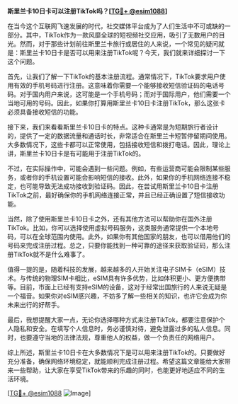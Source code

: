 **斯里兰卡10日卡可以注册TikTok吗？[[TG💪+ @esim1088](https://t.me/s/esim1088)]**

在当今这个互联网飞速发展的时代，社交媒体平台成为了人们生活中不可或缺的一部分。其中，TikTok作为一款风靡全球的短视频社交应用，吸引了无数用户的目光。然而，对于那些计划前往斯里兰卡旅行或居住的人来说，一个常见的疑问就是：斯里兰卡10日卡是否可以用来注册TikTok呢？今天，我们就来详细探讨一下这个问题。

首先，让我们了解一下TikTok的基本注册流程。通常情况下，TikTok要求用户使用有效的手机号码进行注册。这意味着你需要一个能够接收短信验证码的电话号码。对于国内用户来说，这可能是一个手机号码；而对于国际用户，他们需要一个当地可用的号码。因此，如果你打算用斯里兰卡10日卡注册TikTok，那么这张卡必须具备接收短信的功能。

接下来，我们来看看斯里兰卡10日卡的特点。这种卡通常是为短期旅行者设计的，提供了一定的数据流量和通话时长，非常适合在斯里兰卡短暂停留期间使用。大多数情况下，这些卡都可以正常使用，包括接收短信和拨打电话。因此，理论上讲，斯里兰卡10日卡是有可能用于注册TikTok的。

不过，在实际操作中，可能会遇到一些问题。例如，有些运营商可能会限制某些服务，或者你的手机设置可能会影响短信的接收。此外，如果你的手机网络连接不稳定，也可能导致无法成功接收到验证码。因此，在尝试用斯里兰卡10日卡注册TikTok之前，最好确保你的手机网络连接正常，并且已经正确设置了短信接收功能。

当然，除了使用斯里兰卡10日卡之外，还有其他方法可以帮助你在国外注册TikTok。比如，你可以选择使用虚拟号码服务，这类服务通常提供一个本地号码，可以在全球范围内使用。此外，如果你有其他国家的朋友，也可以借用他们的号码来完成注册过程。总之，只要你能找到一种可靠的途径来获取验证码，那么注册TikTok就不是什么难事了。

值得一提的是，随着科技的发展，越来越多的人开始关注电子SIM卡（eSIM）技术。与传统的物理SIM卡相比，eSIM具有许多优势，比如体积更小、更方便携带等。目前，市面上已经有支持eSIM的设备，这对于经常出国旅行的人来说无疑是一个福音。如果你对eSIM感兴趣，不妨多了解一些相关的知识，也许它会成为你未来出行的好帮手。

最后，我想提醒大家一点，无论你选择哪种方式来注册TikTok，都要注意保护个人隐私和安全。在填写个人信息时，务必谨慎对待，避免泄露过多的私人信息。同时，也要遵守当地的法律法规，尊重他人的权益，做一个负责任的网络用户。

综上所述，斯里兰卡10日卡在大多数情况下是可以用来注册TikTok的。只要做好充分准备，确保网络环境稳定，就能顺利完成注册过程。希望这篇文章能给大家带来一些帮助，让大家在享受TikTok带来的乐趣的同时，也能更好地适应不同的生活环境。

[[TG💪+ @esim1088](https://t.me/s/esim1088) ![Image](https://i.postimg.cc/4NQfJmqS/Snipaste-2025-05-13-00-14-12.png)]
